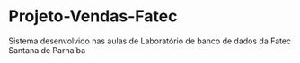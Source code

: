 # Projeto-Vendas-Fatec
Sistema desenvolvido nas aulas de Laboratório de banco de dados da Fatec Santana de Parnaíba
